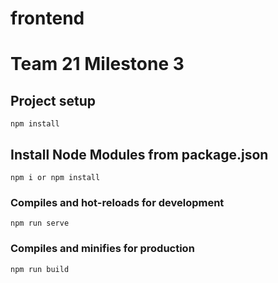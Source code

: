 # frontend
# Team 21 Milestone 3

## Project setup
```
npm install
```

## Install Node Modules from package.json
```
npm i or npm install
```

### Compiles and hot-reloads for development
```
npm run serve
```

### Compiles and minifies for production
```
npm run build
```


